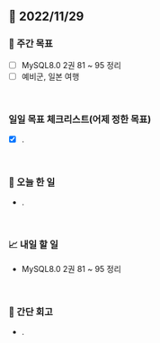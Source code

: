 ## 📅 2022/11/29


### 👏 주간 목표

- [ ] MySQL8.0 2권 81 ~ 95 정리
- [ ] 예비군, 일본 여행

<br/>

### 일일 목표 체크리스트(어제 정한 목표)

- [x] .

<br/>

### 💯 오늘 한 일

- .

<br/>

### 📈 내일 할 일

- MySQL8.0 2권 81 ~ 95 정리

<br/>

### 🤔 간단 회고

- .